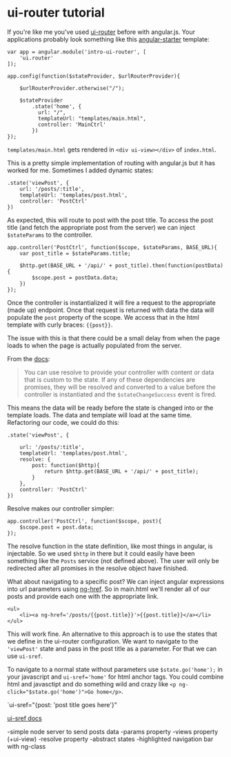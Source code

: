 ui-router tutorial
====

If you're like me you've used [ui-router](https://github.com/angular-ui/ui-router/) before with angular.js. Your applications probably look something like this [angular-starter](https://github.com/jasonshark/angular-starter) template:

```
var app = angular.module('intro-ui-router', [
	'ui.router'
]);

app.config(function($stateProvider, $urlRouterProvider){

	$urlRouterProvider.otherwise("/");

	$stateProvider
	    .state('home', {
	      url: "/",
	      templateUrl: "templates/main.html",
	      controller: 'MainCtrl'
	    })
});
```

`templates/main.html` gets rendered in `<div ui-view></div>` of `index.html`.

This is a pretty simple implementation of routing with angular.js but it has worked for me. Sometimes I added dynamic states:

```
.state('viewPost', {
	url: '/posts/:title',
	templateUrl: 'templates/post.html',
	controller: 'PostCtrl'
})
```

As expected, this will route to post with the post title. To access the post title (and fetch the appropriate post from the server) we can inject `$stateParams` to the controller.

```
app.controller('PostCtrl', function($scope, $stateParams, BASE_URL){
	var post_title = $stateParams.title;

	$http.get(BASE_URL + '/api/' + post_title).then(function(postData){
		$scope.post = postData.data;
	})
});
```

Once the controller is instantialized it will fire a request to the appropriate (made up) endpoint. Once that request is returned with data the data will populate the `post` property of the scope. We access that in the html template with curly braces: `{{post}}`.

The issue with this is that there could be a small delay from when the page loads to when the page is actually populated from the server.

From the [docs](https://github.com/angular-ui/ui-router/wiki):

> You can use resolve to provide your controller with content or data that is custom to the state. If any of these dependencies are promises, they will be resolved and converted to a value before the controller is instantiated and the `$stateChangeSuccess` event is fired.

This means the data will be ready before the state is changed into or the template loads. The data and template will load at the same time. Refactoring our code, we could do this:

```
.state('viewPost', {

	url: '/posts/:title',
	templateUrl: 'templates/post.html',
	resolve: {
		post: function($http){
			return $http.get(BASE_URL + '/api/' + post_title);
		}
	},
	controller: 'PostCtrl'
})
```

Resolve makes our controller simpler:

```
app.controller('PostCtrl', function($scope, post){
	$scope.post = post.data;
});
```

The resolve function in the state definition, like most things in angular, is injectable. So we used `$http` in there but it could easily have been something like the `Posts` service (not defined above). The user will only be redirected after all promises in the resolve object have finished.

What about navigating to a specific post? We can inject angular expressions into url parameters using [ng-href](https://docs.angularjs.org/api/ng/directive/ngHref). So in main.html we'll render all of our posts and provide each one with the appropriate link.

```
<ul>
	<li><a ng-href='/posts/{{post.title}}'>{{post.title}}</a></li>
</ul>
```

This will work fine. An alternative to this approach is to use the states that we define in the ui-router configuration. We want to navigate to the `'viewPost'` state and pass in the post title as a parameter. For that we can use `ui-sref`.

To navigate to a normal state without parameters use `$state.go('home');` in your javascript and `ui-sref='home'` for html anchor tags. You could combine html and javasctipt and do something wild and crazy like `<p ng-click="$state.go('home')">Go home</p>`.

`ui-sref="{post: 'post title goes here'}"

[ui-sref docs](http://angular-ui.github.io/ui-router/site/#/api/ui.router.state.directive:ui-sref)

-simple node server to send posts data
-params property
-views property (+ui-view)
-resolve property
-abstract states
-highlighted navigation bar with ng-class